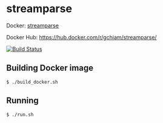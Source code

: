 # streamparse
Docker: [streamparse](https://github.com/Parsely/streamparse)

Docker Hub: https://hub.docker.com/r/gchiam/streamparse/

[![Build Status](https://travis-ci.org/gchiam/streamparse_docker.svg?branch=master)](https://travis-ci.org/gchiam/streamparse_docker)

## Building Docker image
```
$ ./build_docker.sh
```


## Running
```
$ ./run.sh
```
